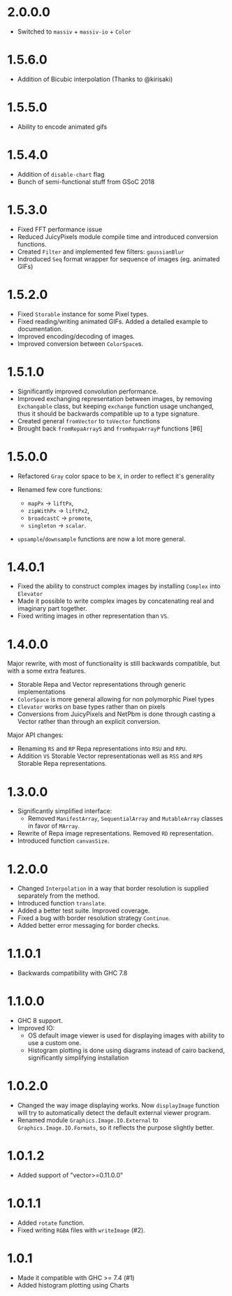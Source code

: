 2.0.0.0
=======

* Switched to `massiv` + `massiv-io` + `Color`

1.5.6.0
=======

* Addition of Bicubic interpolation (Thanks to @kirisaki)

1.5.5.0
=======

* Ability to encode animated gifs

1.5.4.0
=======

* Addition of `disable-chart` flag
* Bunch of semi-functional stuff from GSoC 2018

1.5.3.0
=======

* Fixed FFT performance issue
* Reduced JuicyPixels module compile time and introduced conversion functions.
* Created `Filter` and implemented few filters: `gaussianBlur`
* Indroduced `Seq` format wrapper for sequence of images (eg. animated GIFs)

1.5.2.0
=======

* Fixed `Storable` instance for some Pixel types.
* Fixed reading/writing animated GIFs. Added a detailed example to documentation.
* Improved encoding/decoding of images.
* Improved conversion between `ColorSpace`s.

1.5.1.0
=======

* Significantly improved convolution performance.
* Improved exchanging representation between images, by removing `Exchangable`
  class, but keeping `exchange` function usage unchanged, thus it should be
  backwards compatible up to a type signature.
* Created general `fromVector` to `toVector` functions
* Brought back `fromRepaArrayS` and `fromRepaArrayP` functions [#6]

1.5.0.0
=======

* Refactored `Gray` color space to be `X`, in order to reflect it's generality
* Renamed few core functions:

  * `mapPx` -> `liftPx`,
  * `zipWithPx` -> `liftPx2`,
  * `broadcastC` -> `promote`,
  * `singleton` -> `scalar`.

* `upsample`/`downsample` functions are now a lot more general.


1.4.0.1
=======

* Fixed the ability to construct complex images by installing `Complex` into `Elevator`
* Made it possible to write complex images by concatenating real and imaginary part together.
* Fixed writing images in other representation than `VS`.

1.4.0.0
=======

Major rewrite, with most of functionality is still backwards compatible, but
with a some extra features.

* Storable Repa and Vector representations through generic implementations
* `ColorSpace` is more general allowing for non polymorphic Pixel types
* `Elevator` works on base types rather than on pixels
* Conversions from JuicyPixels and NetPbm is done through casting a Vector
  rather than through an explicit conversion.

Major API changes:

  * Renaming `RS` and `RP` Repa representations into `RSU` and `RPU`.
  * Addition `VS` Storable Vector representationas well as `RSS` and `RPS`
    Storable Repa representations.

1.3.0.0
=======

* Significantly simplified interface:
  * Removed `ManifestArray`, `SequentialArray` and `MutableArray` classes in favor of `MArray`.
* Rewrite of Repa image representations. Removed `RD` representation.
* Introduced function `canvasSize`.

1.2.0.0
=======

* Changed `Interpolation` in a way that border resolution is supplied separately
  from the method.
* Introduced function `translate`.
* Added a better test suite. Improved coverage.
* Fixed a bug with border resolution strategy `Continue`.
* Added better error messaging for border checks.

1.1.0.1
=======

* Backwards compatibility with GHC 7.8

1.1.0.0
=======

* GHC 8 support.
* Improved IO:
  * OS default image viewer is used for displaying images with ability to use a custom one.
  * Histogram plotting is done using diagrams instead of cairo backend,
    significantly simplifying installation


1.0.2.0
=======

* Changed the way image displaying works. Now `displayImage` function will try
  to automatically detect the default external viewer program.
* Renamed module `Graphics.Image.IO.External` to `Graphics.Image.IO.Formats`,
  so it reflects the purpose slightly better.

1.0.1.2
=======

* Added support of "vector>=0.11.0.0"

1.0.1.1
=======

* Added `rotate` function.
* Fixed writing `RGBA` files with `writeImage` (#2).

1.0.1
=====

* Made it compatible with GHC >= 7.4 (#1)
* Added histogram plotting using Charts
